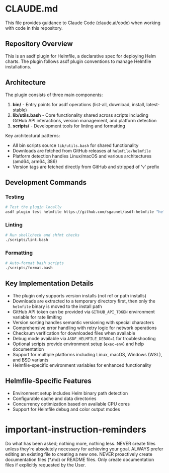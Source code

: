 # CLAUDE.md

This file provides guidance to Claude Code (claude.ai/code) when working with code in this repository.

## Repository Overview
This is an asdf plugin for Helmfile, a declarative spec for deploying Helm charts. The plugin follows asdf plugin conventions to manage Helmfile installations.

## Architecture
The plugin consists of three main components:
1. **bin/** - Entry points for asdf operations (list-all, download, install, latest-stable)
2. **lib/utils.bash** - Core functionality shared across scripts including GitHub API interactions, version management, and platform detection
3. **scripts/** - Development tools for linting and formatting

Key architectural patterns:
- All bin scripts source `lib/utils.bash` for shared functionality
- Downloads are fetched from GitHub releases at `helmfile/helmfile`
- Platform detection handles Linux/macOS and various architectures (amd64, arm64, 386)
- Version tags are fetched directly from GitHub and stripped of 'v' prefix

## Development Commands

### Testing
```bash
# Test the plugin locally
asdf plugin test helmfile https://github.com/sgaunet/asdf-helmfile "helmfile version"
```

### Linting
```bash
# Run shellcheck and shfmt checks
./scripts/lint.bash
```

### Formatting
```bash
# Auto-format bash scripts
./scripts/format.bash
```

## Key Implementation Details
- The plugin only supports version installs (not ref or path installs)
- Downloads are extracted to a temporary directory first, then only the `helmfile` binary is moved to the install path
- GitHub API token can be provided via `GITHUB_API_TOKEN` environment variable for rate limiting
- Version sorting handles semantic versioning with special characters
- Comprehensive error handling with retry logic for network operations
- Checksum verification for downloaded files when available
- Debug mode available via `ASDF_HELMFILE_DEBUG=1` for troubleshooting
- Optional scripts provide environment setup (`exec-env`) and help documentation
- Support for multiple platforms including Linux, macOS, Windows (WSL), and BSD variants
- Helmfile-specific environment variables for enhanced functionality

## Helmfile-Specific Features
- Environment setup includes Helm binary path detection
- Configurable cache and data directories
- Concurrency optimization based on available CPU cores
- Support for Helmfile debug and color output modes

# important-instruction-reminders
Do what has been asked; nothing more, nothing less.
NEVER create files unless they're absolutely necessary for achieving your goal.
ALWAYS prefer editing an existing file to creating a new one.
NEVER proactively create documentation files (*.md) or README files. Only create documentation files if explicitly requested by the User.